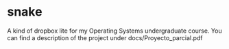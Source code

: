 snake
=====
A kind of dropbox lite for my Operating Systems undergraduate course. You can find a description of the project under docs/Proyecto_parcial.pdf
